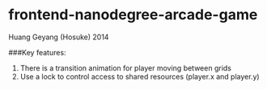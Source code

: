 frontend-nanodegree-arcade-game
===============================

Huang Geyang (Hosuke) 2014

###Key features:

1.  There is a transition animation for player moving between grids
2.  Use a lock to control access to shared resources (player.x and player.y)
